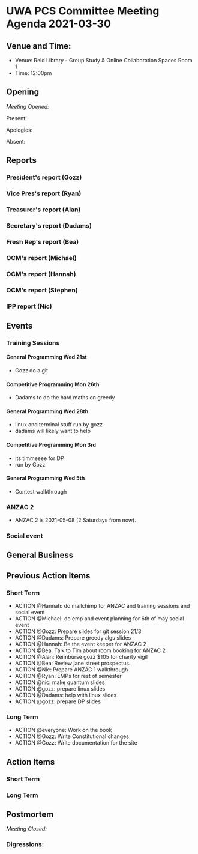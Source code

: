 # UWA PCS Committee Meeting Agenda 2021-03-30

## Venue and Time:

- Venue: Reid Library - Group Study & Online Collaboration Spaces Room 1
- Time: 12:00pm

## Opening

*Meeting Opened:*

Present:

Apologies:

Absent:

## Reports

### President's report (Gozz)

### Vice Pres's report (Ryan)

### Treasurer's report (Alan)

### Secretary's report (Dadams)

### Fresh Rep's report (Bea)

### OCM's report (Michael)

### OCM's report (Hannah)

### OCM's report (Stephen)

### IPP report (Nic)

## Events

### Training Sessions


#### General Programming Wed 21st

- Gozz do a git

#### Competitive Programming Mon 26th

- Dadams to do the hard maths on greedy

#### General Programming Wed 28th

- linux and terminal stuff run by gozz
- dadams will likely want to help

#### Competitive Programming Mon 3rd

- its timmeeee for DP
- run by Gozz

#### General Programming Wed 5th

- Contest walkthrough

### ANZAC 2

- ANZAC 2 is 2021-05-08 (2 Saturdays from now).

### Social event

## General Business

## Previous Action Items

### Short Term

- ACTION @Hannah: do mailchimp for ANZAC and training sessions and social event
- ACTION @Michael: do emp and event planning for 6th of may social event
- ACTION @Gozz: Prepare slides for git session 21/3
- ACTION @Dadams: Prepare greedy algs slides
- ACTION @Hannah: Be the event keeper for ANZAC 2
- ACTION @Bea: Talk to Tim about room booking for ANZAC 2
- ACTION @Alan: Reimburse gozz $105 for charity vigil
- ACTION @Bea: Review jane street prospectus.
- ACTION @Nic: Prepare ANZAC 1 walkthrough
- ACTION @Ryan: EMPs for rest of semester
- ACTION @nic: make quantum slides
- ACTION @gozz: prepare linux slides
- ACTION @Dadams: help with linux slides
- ACTION @gozz: prepare DP slides

### Long Term

- ACTION @everyone: Work on the book
- ACTION @Gozz: Write Constitutional changes
- ACTION @Gozz: Write documentation for the site

## Action Items

### Short Term

### Long Term

## Postmortem

*Meeting Closed:*

### Digressions: 
